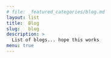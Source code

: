 ```yaml
---
# file: _featured_categories/blog.md
layout: list
title:  Blog
slug:   blog
description: >
  List of blogs... hope this works
menu: true
---
```

